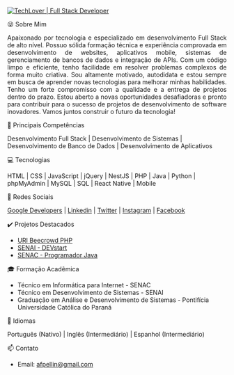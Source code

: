 [![TechLover | Full Stack Developer](https://img.shields.io/badge/TechLover-Full%20Stack%20Developer-blue)](https://github.com/afpellin)

😜 Sobre Mim

<p align="justify">Apaixonado por tecnologia e especializado em desenvolvimento Full Stack de alto nível. Possuo sólida formação técnica e experiência comprovada em desenvolvimento de websites, aplicativos mobile, sistemas de gerenciamento de bancos de dados e integração de APIs. Com um código limpo e eficiente, tenho facilidade em resolver problemas complexos de forma muito criativa. Sou altamente motivado, autodidata e estou sempre em busca de aprender novas tecnologias para melhorar minhas habilidades. Tenho um forte compromisso com a qualidade e a entrega de projetos dentro do prazo. Estou aberto a novas oportunidades desafiadoras e pronto para contribuir para o sucesso de projetos de desenvolvimento de software inovadores. Vamos juntos construir o futuro da tecnologia!

🚀 Principais Competências

Desenvolvimento Full Stack | Desenvolvimento de Sistemas | Desenvolvimento de Banco de Dados | Desenvolvimento de Aplicativos

💻 Tecnologias

HTML | CSS | JavaScript | jQuery | NestJS | PHP | Java | Python | phpMyAdmin | MySQL | SQL | React Native | Mobile

🌟 Redes Sociais

[Google Developers](https://g.dev/afpellin) | [Linkedin](https://www.linkedin.com/afpellin) | [Twitter](https://www.twitter.com/afpellin) | [Instagram](https://www.instagram.com/afpellin) | [Facebook](https://www.facebook.com/afpellin)

✔️ Projetos Destacados

- [URI Beecrowd PHP](https://github.com/afpellin/uri-beecrowd-php)
- [SENAI - DEVstart](https://github.com/afpellin/notas-atletas)
- [SENAC - Programador Java](https://github.com/afpellin/Senac-Programador-Java)

🎓 Formação Acadêmica

- Técnico em Informática para Internet - SENAC
- Técnico em Desenvolvimento de Sistemas - SENAI
- Graduação em Análise e Desenvolvimento de Sistemas - Pontifícia Universidade Católica do Paraná

📢 Idiomas

Português (Nativo) | Inglês (Intermediário) | Espanhol (Intermediário)

📫 Contato

- Email: afpellin@gmail.com</p>
